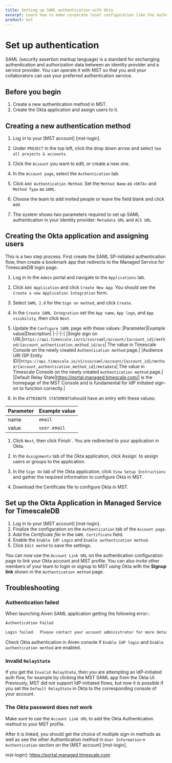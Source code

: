 ```yaml
---
title: Setting up SAML authentication with Okta
excerpt: Learn how to make corporate level configuration like the authentication setup on Managed Service for TimescaleDB 
product: mst
---
```


# Set up authentication

SAML (security assertion markup language) is a standard for exchanging authentication
and authorization data between an identity provider and a service provider. You can operate
it with MST so that you and your collaborators can use your preferred authentication service.

## Before you begin

1.  Create a new authentication method in MST.
1.  Create the Okta application and assign users to it.

<procedure>

## Creating a new authentication method

1.  Log in to your [MST account] [mst-login].

1.  Under `PROJECT` in the top left, click the drop down arrow and select `See all projects & accounts`.

1.  Click the `Account` you want to edit, or create a new one.

1.  In the `Account page`, select the `Authentication` tab.

1.  Click `Add Authentication Method`. Set the `Method Name` as `<OKTA>` and
    `Method Type` as `SAML`.

1.  Choose the team to add invited people or leave the field blank and click `Add`.

1.  The system shows two parameters required to set up SAML 
    authentication in your identity provider: `Metadata URL` and `ACS URL`.

</procedure>

## Creating the Okta application and assigning users

This is a two step process. First create the SAML SP-initiated
authentication flow, then create a bookmark app that redirects to
the Managed Service for TimescaleDB login page.

<procedure>

1.  Log in to the `Admin` portal and navigate to the `Applications` tab.

1.  Click `Add Application` and click `Create New App`. You should see
    the `Create a new Application Integration` form.

1.  Select `SAML 2.0` for the `Sign on method`, and click `Create`.

1.  In the `Create SAML Integration` set the `App name`, `App logo`, and `App visibility`,
    then click `Next`.

1.  Update the `Configure SAML` page with these values:
    |Parameter|Example value|Description|
   |-|-|-|
   |Single sign on URL|`https://api.timescale.io/v1/sso/saml/account/{account_id}/method/{account_authentication_method_id/acs`|
   The value in Timescale Console on the newly created `Authentication method` page.|
   |Audience URI (SP Entity ID)|`https://api.timescale.io/v1/sso/saml/account/{account_id}/method/{account_authentication_method_id}/metadata`|
   The value in Timescale Console on the newly created `Authentication method` page.|
   |Default Relay State|https://portal.managed.timescale.com/| is the homepage
   of the MST Console and is fundamental for IdP initiated sign-on to function
   correctly.|

1.  In the `ATTRIBUTE STATEMENTS`should have an entry with these values:

   |Parameter|Example value|
   |-|-|
   |name|`email`|
   |value|`user.email`|

1.  Click `Next`, then click Finish`. You are redirected to your application in Okta.

1.  In the `Assignments` tab of the Okta application, click Assign` to assign
    users or groups to the application.

1.  In the `Sign On` tab of the Okta application, click `View Setup Instructions`
    and gather the required information to configure Okta in MST.
1.  Download the Certificate file to configure Okta in MST.

</procedure>

## Set up the Okta Application in Managed Service for TimescaleDB

<procedure>

1.  Log in to your [MST account] [mst-login].
1.  Finalize the configuration on the `Authentication` tab of the `Account page`.
1.  Add the *Certificate file* in the `SAML Certificate` field.
1.  Enable the `Enable IdP Login` and `Enable authentication method`.
1.  Click `Edit methd` to save the settings.

</procedure>

You can now use the `Account Link URL` on the authentication configuration page
to link your Okta account and MST profile. You can also invite other members of
your team to login or signup to MST using Okta with the **Signup link** shown in
the `Authentication method` page.

## Troubleshooting

### Authentication failed

When launching Aiven SAML application getting the following error::

   ```bash
   Authentication Failed

   Login failed.  Please contact your account administrator for more details.
   ```

Check Okta authentication in Aiven console if `Enable IdP login` and `Enable authentication method` are
enabled.

### Invalid `RelayState`

If you get the `Invalid RelayState`, then you are attempting an IdP-initiated
auth flow, for example by clicking the MST SAML app from the Okta UI.
Previously, MST did not support IdP-initiated flows, but now it is possible if
you set the `Default RelayState` in Okta to the corresponding console of your
account.

### The Okta password does not work

Make sure to use the `Account Link URL` to add the Okta Authentication method to your MST profile.

After it is linked, you should get the choice of multiple sign-in methods as well as see the other
Authentication method in `User Information`-> `Authentication` section on the [MST account] [mst-login].

mst-login]: <https://portal.managed.timescale.com>
